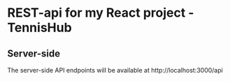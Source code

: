 # REST-api for my React project - TennisHub

## Server-side

The server-side API endpoints will be available at http://localhost:3000/api
